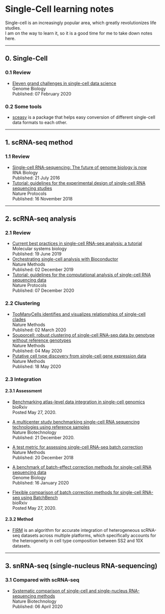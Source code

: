 # Single-Cell learning notes
Single-cell is an increasingly popular area, which greatly revolutionizes life studies.   
I am on the way to learn it, so it is a good time for me to take down notes here.

*** 
## 0. Single-Cell   
### 0.1 Review
+ [Eleven grand challenges in single-cell data science](https://genomebiology.biomedcentral.com/articles/10.1186/s13059-020-1926-6)    
Genome Biology   
Published: 07 February 2020
### 0.2 Some tools
+ [sceasy](https://github.com/cellgeni/sceasy) is a package that helps easy conversion of different single-cell data formats to each other.

***
## 1. scRNA-seq method
### 1.1 Review   
+ [Single-cell RNA-sequencing: The future of genome biology is now](https://www.tandfonline.com/doi/full/10.1080/15476286.2016.1201618)   
RNA Biology   
Published: 21 July 2016    
+ [Tutorial: guidelines for the experimental design of single-cell RNA sequencing studies](https://www.nature.com/articles/s41596-018-0073-y)   
Nature Protocols   
Published: 16 November 2018   

***   
## 2. scRNA-seq analysis
### 2.1 Review
+ [Current best practices in single-cell RNA-seq analysis: a tutorial](https://www.embopress.org/doi/full/10.15252/msb.20188746)   
Molecular systems biology    
Published: 19 June 2019 
+ [Orchestrating single-cell analysis with Bioconductor](https://www.nature.com/articles/s41592-019-0654-x)   
Nature Methods    
Published: 02 December 2019 
+ [Tutorial: guidelines for the computational analysis of single-cell RNA sequencing data](https://www.nature.com/articles/s41596-020-00409-w)  
Nature Protocols   
Published: 07 December 2020

### 2.2 Clustering   
+ [TooManyCells identifies and visualizes relationships of single-cell clades]()    
Nature Methods    
Published: 02 March 2020   
+ [Souporcell: robust clustering of single-cell RNA-seq data by genotype without reference genotypes](https://www.nature.com/articles/s41592-020-0820-1)     
Nature Methods    
Published: 04 May 2020     
+ [Putative cell type discovery from single-cell gene expression data](https://www.nature.com/articles/s41592-020-0825-9)    
Nature Methods    
Published: 18 May 2020    
### 2.3 Integration    
#### 2.3.1 Assessment    
+ [Benchmarking atlas-level data integration in single-cell genomics](https://www.biorxiv.org/content/10.1101/2020.05.22.111161v2)    
bioRxiv    
Posted May 27, 2020.   
+ [A multicenter study benchmarking single-cell RNA sequencing technologies using reference samples](https://www.nature.com/articles/s41587-020-00748-9)   
Nature Biotechnology    
Published: 21 December 2020.   
   
+ [A test metric for assessing single-cell RNA-seq batch correction](https://www.nature.com/articles/s41592-018-0254-1)    
Nature Methods    
Published: 20 December 2018  
+ [A benchmark of batch-effect correction methods for single-cell RNA sequencing data](https://genomebiology.biomedcentral.com/articles/10.1186/s13059-019-1850-9)     
Genome Biology    
Published: 16 January 2020  
+ [Flexible comparison of batch correction methods for single-cell RNA-seq using BatchBench](https://www.biorxiv.org/content/10.1101/2020.05.22.111211v2)     
bioRxiv    
Posted May 27, 2020.  
#### 2.3.2 Method
+ [FIRM](https://github.com/mingjingsi/FIRM) is an algorithm for accurate integration of heterogeneous scRNA-seq datasets across multiple platforms, which specifically accounts for the heterogeneity in cell type composition between SS2 and 10X datasets.

***
## 3. snRNA-seq (single-nucleus RNA-sequencing)
### 3.1 Compared with scRNA-seq   
+ [Systematic comparison of single-cell and single-nucleus RNA-sequencing methods](https://www.nature.com/articles/s41587-020-0465-8)    
Nature Biotechnology    
Published: 06 April 2020

